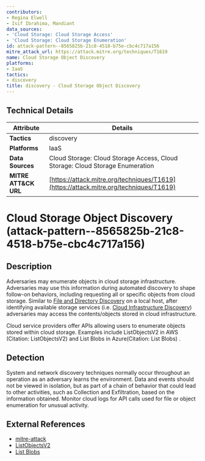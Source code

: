 ```yaml
---
contributors:
- Regina Elwell
- Isif Ibrahima, Mandiant
data_sources:
- 'Cloud Storage: Cloud Storage Access'
- 'Cloud Storage: Cloud Storage Enumeration'
id: attack-pattern--8565825b-21c8-4518-b75e-cbc4c717a156
mitre_attack_url: https://attack.mitre.org/techniques/T1619
name: Cloud Storage Object Discovery
platforms:
- IaaS
tactics:
- discovery
title: discovery - Cloud Storage Object Discovery
---
```


## Technical Details

| Attribute | Details |
|-----------|----------|
| **Tactics** | discovery |
| **Platforms** | IaaS |
| **Data Sources** | Cloud Storage: Cloud Storage Access, Cloud Storage: Cloud Storage Enumeration |
| **MITRE ATT&CK URL** | [https://attack.mitre.org/techniques/T1619](https://attack.mitre.org/techniques/T1619) |

# Cloud Storage Object Discovery (attack-pattern--8565825b-21c8-4518-b75e-cbc4c717a156)

## Description
Adversaries may enumerate objects in cloud storage infrastructure. Adversaries may use this information during automated discovery to shape follow-on behaviors, including requesting all or specific objects from cloud storage.  Similar to [File and Directory Discovery](https://attack.mitre.org/techniques/T1083) on a local host, after identifying available storage services (i.e. [Cloud Infrastructure Discovery](https://attack.mitre.org/techniques/T1580)) adversaries may access the contents/objects stored in cloud infrastructure.

Cloud service providers offer APIs allowing users to enumerate objects stored within cloud storage. Examples include ListObjectsV2 in AWS (Citation: ListObjectsV2) and List Blobs in Azure(Citation: List Blobs) .

## Detection
System and network discovery techniques normally occur throughout an operation as an adversary learns the environment. Data and events should not be viewed in isolation, but as part of a chain of behavior that could lead to other activities, such as Collection and Exfiltration, based on the information obtained. 
Monitor cloud logs for API calls used for file or object enumeration for unusual activity. 

## External References
- [mitre-attack](https://attack.mitre.org/techniques/T1619)
- [ListObjectsV2](https://docs.aws.amazon.com/AmazonS3/latest/API/API_ListObjectsV2.html)
- [List Blobs](https://docs.microsoft.com/en-us/rest/api/storageservices/list-blobs)
